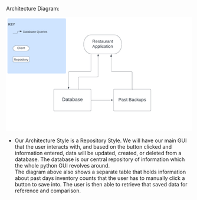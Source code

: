 Architecture Diagram: 

![Architecture Model](/assets/ArchDiagram.png) 
  - Our Architecture Style is a Repository Style. We will have our main GUI that the user interacts with, and based on the button clicked and information entered, data will be updated, created, or deleted from a database. The database is our central repository of information which the whole python GUI revolves around. <br>
  The diagram above also shows a separate table that holds information about past days inventory counts that the user has to manually click a button to save into. The user is then able to retrieve that saved data for reference and comparison.
